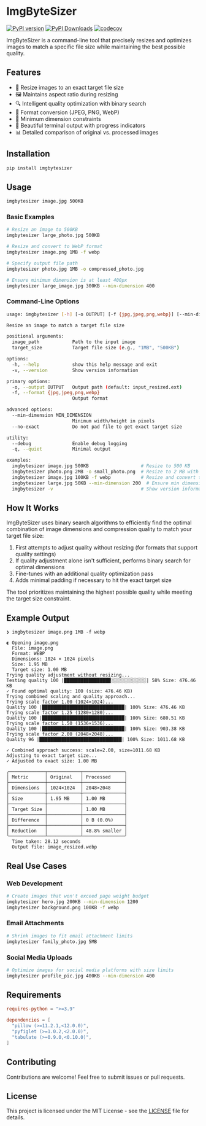 # ImgByteSizer

[![PyPI version](https://img.shields.io/pypi/v/imgbytesizer.svg)](https://pypi.org/project/imgbytesizer/)
[![PyPI Downloads](https://static.pepy.tech/badge/imgbytesizer)](https://pepy.tech/projects/imgbytesizer)
[![codecov](https://codecov.io/gh/pyyupsk/imgbytesizer/graph/badge.svg?token=GJH6N3ZAJS)](https://codecov.io/gh/pyyupsk/imgbytesizer)

ImgByteSizer is a command-line tool that precisely resizes and optimizes images to match a specific file size while maintaining the best possible quality.

## Features

- 🎯 Resize images to an exact target file size
- 🖼️ Maintains aspect ratio during resizing
- 🔍 Intelligent quality optimization with binary search
- 🔄 Format conversion (JPEG, PNG, WebP)
- 📏 Minimum dimension constraints
- 🎨 Beautiful terminal output with progress indicators
- 📊 Detailed comparison of original vs. processed images

## Installation

```bash
pip install imgbytesizer
```

## Usage

```bash
imgbytesizer image.jpg 500KB
```

### Basic Examples

```bash
# Resize an image to 500KB
imgbytesizer large_photo.jpg 500KB

# Resize and convert to WebP format
imgbytesizer image.png 1MB -f webp

# Specify output file path
imgbytesizer photo.jpg 1MB -o compressed_photo.jpg

# Ensure minimum dimension is at least 400px
imgbytesizer large_image.jpg 300KB --min-dimension 400
```

### Command-Line Options

```bash
usage: imgbytesizer [-h] [-o OUTPUT] [-f {jpg,jpeg,png,webp}] [--min-dimension MIN_DIMENSION] [--no-exact] [--debug] [-q] [-v] [image_path] [target_size]

Resize an image to match a target file size

positional arguments:
  image_path            Path to the input image
  target_size           Target file size (e.g., "1MB", "500KB")

options:
  -h, --help            show this help message and exit
  -v, --version         Show version information

primary options:
  -o, --output OUTPUT   Output path (default: input_resized.ext)
  -f, --format {jpg,jpeg,png,webp}
                        Output format

advanced options:
  --min-dimension MIN_DIMENSION
                        Minimum width/height in pixels
  --no-exact            Do not pad file to get exact target size

utility:
  --debug               Enable debug logging
  -q, --quiet           Minimal output

examples:
  imgbytesizer image.jpg 500KB                   # Resize to 500 KB
  imgbytesizer photo.png 2MB -o small_photo.png  # Resize to 2 MB with custom output
  imgbytesizer image.jpg 100KB -f webp           # Resize and convert to WebP
  imgbytesizer large.jpg 50KB --min-dimension 200  # Ensure min dimension is 200px
  imgbytesizer -v                                # Show version information
```

## How It Works

ImgByteSizer uses binary search algorithms to efficiently find the optimal combination of image dimensions and compression quality to match your target file size:

1. First attempts to adjust quality without resizing (for formats that support quality settings)
2. If quality adjustment alone isn't sufficient, performs binary search for optimal dimensions
3. Fine-tunes with an additional quality optimization pass
4. Adds minimal padding if necessary to hit the exact target size

The tool prioritizes maintaining the highest possible quality while meeting the target size constraint.

## Example Output

```
❯ imgbytesizer image.png 1MB -f webp

◐ Opening image.png
  File: image.png
  Format: WEBP
  Dimensions: 1024 × 1024 pixels
  Size: 1.95 MB
  Target size: 1.00 MB
Trying quality adjustment without resizing...
Testing quality 100 |█████████████████░░░░░░░░░░░░░| 58% Size: 476.46 KB
✓ Found optimal quality: 100 (size: 476.46 KB)
Trying combined scaling and quality approach...
Trying scale factor 1.00 (1024×1024)...
Quality 100 |██████████████████████████████| 100% Size: 476.46 KB
Trying scale factor 1.25 (1280×1280)...
Quality 100 |██████████████████████████████| 100% Size: 680.51 KB
Trying scale factor 1.50 (1536×1536)...
Quality 100 |██████████████████████████████| 100% Size: 903.38 KB
Trying scale factor 2.00 (2048×2048)...
Quality 96 |██████████████████████████████| 100% Size: 1011.68 KB

✓ Combined approach success: scale=2.00, size=1011.68 KB
Adjusting to exact target size...
✓ Adjusted to exact size: 1.00 MB

╭─────────────┬────────────┬───────────────╮
│ Metric      │ Original   │ Processed     │
├─────────────┼────────────┼───────────────┤
│ Dimensions  │ 1024×1024  │ 2048×2048     │
├─────────────┼────────────┼───────────────┤
│ Size        │ 1.95 MB    │ 1.00 MB       │
├─────────────┼────────────┼───────────────┤
│ Target Size │            │ 1.00 MB       │
├─────────────┼────────────┼───────────────┤
│ Difference  │            │ 0 B (0.0%)    │
├─────────────┼────────────┼───────────────┤
│ Reduction   │            │ 48.8% smaller │
╰─────────────┴────────────┴───────────────╯
  Time taken: 28.12 seconds
  Output file: image_resized.webp
```

## Real Use Cases

### Web Development

```bash
# Create images that won't exceed page weight budget
imgbytesizer hero.jpg 200KB --min-dimension 1200
imgbytesizer background.png 100KB -f webp
```

### Email Attachments

```bash
# Shrink images to fit email attachment limits
imgbytesizer family_photo.jpg 5MB
```

### Social Media Uploads

```bash
# Optimize images for social media platforms with size limits
imgbytesizer profile_pic.jpg 400KB --min-dimension 400
```

## Requirements

```toml
requires-python = ">=3.9"

dependencies = [
  "pillow (>=11.2.1,<12.0.0)",
  "pyfiglet (>=1.0.2,<2.0.0)",
  "tabulate (>=0.9.0,<0.10.0)",
]
```

## Contributing

Contributions are welcome! Feel free to submit issues or pull requests.

## License

This project is licensed under the MIT License - see the [LICENSE](LICENSE) file for details.
